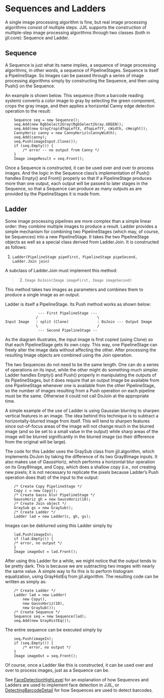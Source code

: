 # Sequences and Ladders #

A single image processing algorithm is fine, but real image processing algorithms consist of multiple steps. JJIL supports the construction of multiple-step image processing algorithms through two classes (both in jjil.core): Sequence and Ladder.

## Sequence ##

A Sequence is just what its name implies, a sequence of image processing algorithms, in other words, a sequence of PipelineStages. Sequence is itself a PipelineStage. So Images can be passed through a series of image processing algorithms simply by constructing the Sequence, and then using Push() on the Sequence.

An example is shown below. This sequence (from a barcode reading system) converts a color image to gray by selecting the green component, crops the gray image, and then applies a horizontal Canny edge detection operation to the result:
```
    Sequence seq = new Sequence();
    seq.Add(new RgbSelect2Gray(RgbSelect2Gray.GREEN));
    seq.Add(new GrayCrop(dTopLeftX, dTopLeftY, cWidth, cHeight));
    CannyHoriz canny = new CannyHoriz(cCannyWidth);
    seq.Add(canny);
    seq.Push(imageInput.Clone());
    if (seq.Empty()) {
        /* error -- no output from Canny */
    }
    Image imageResult = seq.Front();
```
Once a Sequence is constructed, it can be used over and over to process images. And the logic in the Sequence class’s implementation of Push() handles Empty() and Front() properly so that if a PipelineStage produces more than one output, each output will be passed to later stages in the Sequence, so that a Sequence can produce as many outputs as are provided by the PipelineStages it is made from.

## Ladder ##

Some image processing pipelines are more complex than a simple linear order: they combine multiple images to produce a result. Ladder provides a simple mechanism for combining two PipelineStages (which may, of course, be Sequences) into a new PipelineStage. It takes the two PipelineStage objects as well as a special class derived from Ladder.Join. It is constructed as follows:

  1. `Ladder(PipelineStage pipeFirst, PipelineStage pipeSecond, Ladder.Join join)`

A subclass of Ladder.Join must implement this method:

> 2. `Image DoJoin(Image imageFirst, Image imageSecond)`

This method takes two images as parameters and combines them to produce a single image as an output.

Ladder is itself a PipelineStage. Its Push method works as shown below:
```
               --- First PipelineStage ---
              /                           \
Input Image   : split (Clone)             : DoJoin --- Output Image
              \                           /
               --- Second PipelineStage --
```
As the diagram illustrates, the input image is first copied (using Clone) so that each PipelineStage gets its own copy. This way, one PipelineStage can freely alter the image data without affecting the other. After processing the resulting Image objects are combined using the Join operation.

The two Sequences do not need to be the same length. One can do a series of operations on its input, while the other might do something much simpler. Ladder handles Empty() and Push() properly in manipulating the outputs of its PipelineStages, but it does require that an output Image be available from one PipelineStage whenever one is available from the other PipelineStage, so the number of images resulting from a Push operation on each pipeline must be the same. Otherwise it could not call DoJoin at the appropriate time.

A simple example of the use of Ladder is using Gaussian blurring to sharpen vertical features in an image. The idea behind this technique is to subtract a horizontally-blurred image from itself. This will tend to sharpen features since out-of-focus areas of the image will not change much in the blurred image (and so be set to a small value in the output) while sharp areas of the image will be blurred significantly in the blurred image (so their difference from the original will be large).

The code for this Ladder uses the GraySub class from jjil.algorithm, which implements DoJoin by taking the difference of its two Gray8Image inputs. It also makes use of GaussHoriz, which performs a horizontal blur operation on its Gray8Image, and Copy, which does a shallow copy (i.e., not creating new pixels; it is not necessary to replicate the pixels because Ladder’s Push operation does that) of the input to the output:
```
    /* Create Copy PipelineStage */
    Copy c = new Copy();
    /* Create Gauss blur PipelineStage */
    GaussHoriz gh = new GaussHoriz(10);
    /* Create Join object */
    GraySub gs = new GraySub();
    /* Create Ladder */
    Ladder lad = new Ladder(c, gh, gs);
```
Images can be deblurred using this Ladder simply by
```
    lad.Push(imageIn);
    if (lad.Empty()) {
    /* error, no output */
    }
    Image imageOut = lad.Front();
```
After using this Ladder for a while, we might notice that the output tends to be pretty dark. This is because we are subtracting two images with nearly the same value. A simple way to fix this is to perform histogram equalization, using GrayHistEq from jjil.algorithm. The resulting code can be written as simply as:
```
    /* Create Ladder */
    Ladder lad = new Ladder(
        new Copy(),
        new GaussHoriz(10),
        new GraySub());
    /* Create Sequence */
    Sequence seq = new Sequence(lad);
    seq.Add(new GrayHistEq());
```
The entire sequence can be executed simply by
```
    seq.Push(imageIn);
    if (seq.Empty()) {
        /* error, no output */
    }
    Image imageOut = seq.Front();
```
Of course, once a Ladder like this is constructed, it can be used over and over to process images, just as a Sequence can be.

See [FaceDetectionHighLevel](FaceDetectionHighLevel.md) for an explanation of how Sequences and Ladders are used to implement face detection in JJIL, or [DetectingBarcodeDetail](DetectingBarcodeDetail.md) for how Sequences are used to detect barcodes.